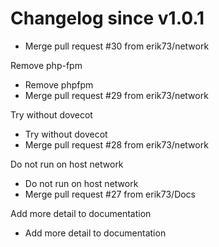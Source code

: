 # Changelog since v1.0.1
- Merge pull request #30 from erik73/network

Remove php-fpm 
- Remove phpfpm 
- Merge pull request #29 from erik73/network

Try without dovecot 
- Try without dovecot 
- Merge pull request #28 from erik73/network

Do not run on host network 
- Do not run on host network 
- Merge pull request #27 from erik73/Docs

Add more detail to documentation 
- Add more detail to documentation 

